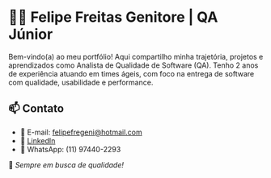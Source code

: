 # 👨‍💻 Felipe Freitas Genitore | QA Júnior

Bem-vindo(a) ao meu portfólio! Aqui compartilho minha trajetória, projetos e aprendizados como Analista de Qualidade de Software (QA). Tenho 2 anos de experiência atuando em times ágeis, com foco na entrega de software com qualidade, usabilidade e performance.

## 📫 Contato

- 📧 E-mail: felipefregeni@hotmail.com  
- 💼 [LinkedIn](https://www.linkedin.com/in/felipe-freitas-genitore/)  
- 📱 WhatsApp: (11) 97440-2293  


🧪 *Sempre em busca de qualidade!*



